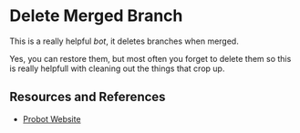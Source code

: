 # Delete Merged Branch

This is a really helpful _bot_, it deletes branches when merged.

Yes, you can restore them, but most often you forget to delete them so this is really helpfull with cleaning out the things that crop up.

## Resources and References

- [Probot Website](https://probot.github.io/apps/delete-merged-branch/)
